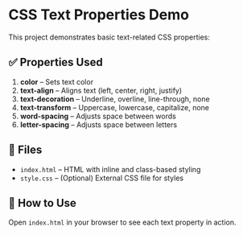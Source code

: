 # CSS Text Properties Demo

This project demonstrates basic text-related CSS properties:

## ✅ Properties Used

1. **color** – Sets text color  
2. **text-align** – Aligns text (left, center, right, justify)  
3. **text-decoration** – Underline, overline, line-through, none  
4. **text-transform** – Uppercase, lowercase, capitalize, none  
5. **word-spacing** – Adjusts space between words  
6. **letter-spacing** – Adjusts space between letters

## 📁 Files

- `index.html` – HTML with inline and class-based styling  
- `style.css` – (Optional) External CSS file for styles

## 🚀 How to Use

Open `index.html` in your browser to see each text property in action.
